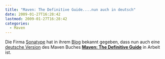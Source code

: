 ```yaml
---
title: "Maven: The Definitive Guide....nun auch in deutsch"
date: 2009-01-27T16:28:42
lastmod: 2009-01-27T16:28:42
categories:
  - Maven
---
```

Die Firma <a href="http://www.sonatype.com">Sonatype</a> hat in ihrem <a href="http://blogs.sonatype.com/people/2009/01/book-encoding-fixed-hint-for-our-german-readers/">Blog</a> bekannt gegeben, dass nun auch eine <a href="http://books.sonatype.com/maven-book/reference_de/public-book.html">deutsche Version</a> des Maven Buches <strong><a href="http://books.sonatype.com/maven-book/index.html">Maven: The Definitive Guide</a></strong> in Arbeit ist.
